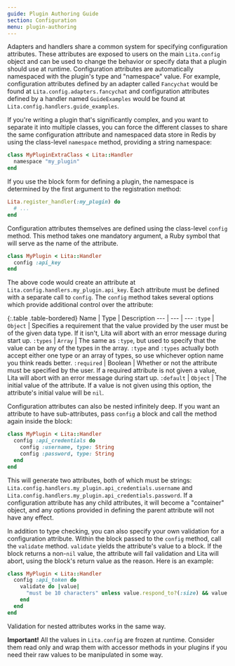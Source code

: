 ```yaml
---
guide: Plugin Authoring Guide
section: Configuration
menu: plugin-authoring
---
```


Adapters and handlers share a common system for specifying configuration attributes. These attributes are exposed to users on the main `Lita.config` object and can be used to change the behavior or specify data that a plugin should use at runtime. Configuration attributes are automatically namespaced with the plugin's type and "namespace" value. For example, configuration attributes defined by an adapter called `Fancychat` would be found at `Lita.config.adapters.fancychat` and configuration attributes defined by a handler named `GuideExamples` would be found at `Lita.config.handlers.guide_examples`.

If you're writing a plugin that's significantly complex, and you want to separate it into multiple classes, you can force the different classes to share the same configuration attribute and namespaced data store in Redis by using the class-level `namespace` method, providing a string namespace:

~~~ ruby
class MyPluginExtraClass < Lita::Handler
  namespace "my_plugin"
end
~~~

If you use the block form for defining a plugin, the namespace is determined by the first argument to the registration method:

~~~ ruby
Lita.register_handler(:my_plugin) do
  # ...
end
~~~

Configuration attributes themselves are defined using the class-level `config` method. This method takes one mandatory argument, a Ruby symbol that will serve as the name of the attribute.

~~~ ruby
class MyPlugin < Lita::Handler
  config :api_key
end
~~~

The above code would create an attribute at `Lita.config.handlers.my_plugin.api_key`. Each attribute must be defined with a separate call to `config`. The `config` method takes several options which provide additional control over the attribute:

{:.table .table-bordered}
Name | Type | Description
--- | --- | ---
`:type` | `Object` | Specifies a requirement that the value provided by the user must be of the given data type. If it isn't, Lita will abort with an error message during start up.
`:types` | `Array` | The same as `:type`, but used to specify that the value can be any of the types in the array. `:type` and `:types` actually both accept either one type or an array of types, so use whichever option name you think reads better.
`:required` | Boolean | Whether or not the attribute must be specified by the user. If a required attribute is not given a value, Lita will abort with an error message during start up.
`:default` | `Object` | The initial value of the attribute. If a value is not given using this option, the attribute's initial value will be `nil`.

Configuration attributes can also be nested infinitely deep. If you want an attribute to have sub-attributes, pass `config` a block and call the method again inside the block:

~~~ ruby
class MyPlugin < Lita::Handler
  config :api_credentials do
    config :username, type: String
    config :password, type: String
  end
end
~~~

This will generate two attributes, both of which must be strings: `Lita.config.handlers.my_plugin.api_credentials.username` and `Lita.config.handlers.my_plugin.api_credentials.password`. If a configuration attribute has any child attributes, it will become a "container" object, and any options provided in defining the parent attribute will not have any effect.

In addition to type checking, you can also specify your own validation for a configuration attribute. Within the block passed to the `config` method, call the `validate` method. `validate` yields the attribute's value to a block. If the block returns a non-`nil` value, the attribute will fail validation and Lita will abort, using the block's return value as the reason. Here is an example:

~~~ ruby
class MyPlugin < Lita::Handler
  config :api_token do
    validate do |value|
      "must be 10 characters" unless value.respond_to?(:size) && value.size == 10
    end
  end
end
~~~

Validation for nested attributes works in the same way.

<div class="alert alert-warning">
  <strong>Important!</strong>
  All the values in <code>Lita.config</code> are frozen at runtime. Consider them read only and wrap them with accessor methods in your plugins if you need their raw values to be manipulated in some way.
</div>
